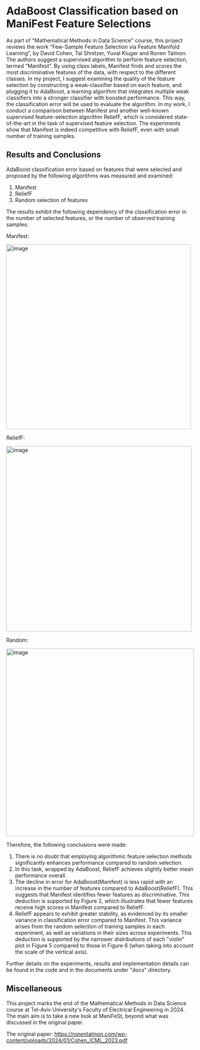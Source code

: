 # AdaBoost Classification based on ManiFest Feature Selections
As part of "Mathematical Methods in Data Science" course, this project reviews the work “Few-Sample Feature Selection via Feature Manifold Learning”, by David Cohen, Tal Shnitzer, Yuval Kluger and Ronen Talmon. 
The authors suggest a supervised algorithm to perform feature selection, termed “Manifest”. By using class labels, Manifest finds and scores the most discriminative features of the data, with respect to the different classes. In my project, I suggest examining the quality of the feature selection by constructing a weak-classifier based on each feature, and plugging it to AdaBoost, a learning algorithm that integrates multiple weak classifiers into a stronger classifier with boosted performance. This way, the classification error will be used to evaluate the algorithm. 
In my work, I conduct a comparison between Manifest and another well-known supervised feature-selection algorithm ReliefF, which is considered state-of-the-art in the task of supervised feature selection. The experiments show that Manifest is indeed competitive with ReliefF, even with small number of training samples.

## Results and Conclusions
AdaBoost classification error based on features that were selected and proposed by the following algorithms was measured and examined:
1. Manifest
2. ReliefF
3. Random selection of features

The results exhibit the following dependency of the classification error in the number of selected features, or the number of observed training samples:

Manifest:

<img width="493" alt="image" src="https://github.com/liavhen/manifest-project/assets/94541934/e835af82-edf8-462f-bfce-a407bc7050f2"> 

ReliefF:

<img width="495" alt="image" src="https://github.com/liavhen/manifest-project/assets/94541934/b9658279-083a-42fc-8eda-7b8b644934bc"> 

Random:

<img width="501" alt="image" src="https://github.com/liavhen/manifest-project/assets/94541934/bc11e03b-220f-45c8-af54-0c9bd54e6c5e"> 


Therefore, the following conclusions were made:
1.	There is no doubt that employing algorithmic feature selection methods significantly enhances performance compared to random selection.
2.	In this task, wrapped by AdaBoost, ReliefF achieves slightly better mean performance overall.
3.	The decline in error for AdaBoost(Manifest) is less rapid with an increase in the number of features compared to AdaBoost(ReliefF). This suggests that Manifest identifies fewer features as discriminative. This deduction is supported by Figure 2, which illustrates that fewer features receive high scores in Manifest compared to ReliefF.
4.	ReliefF appears to exhibit greater stability, as evidenced by its smaller variance in classification error compared to Manifest. This variance arises from the random selection of training samples in each experiment, as well as variations in their sizes across experiments. This deduction is supported by the narrower distributions of each "violin" plot in Figure 5 compared to those in Figure 6 (when taking into account the scale of the vertical axis).

Further details on the experiments, results and implementation details can be found in the code and in the documents under "docs" directory. 

## Miscellaneous

This project marks the end of the Mathematical Methods in Data Science course at Tel-Aviv University's Faculty of Electrical Engineering in 2024. 
The main aim is to take a new look at ManiFeSt, beyond what was discussed in the original paper.

The original paper:
https://ronentalmon.com/wp-content/uploads/2024/01/Cohen_ICML_2023.pdf
